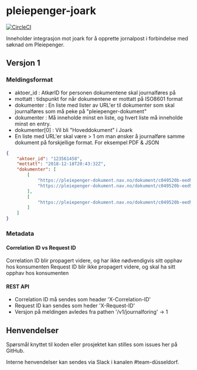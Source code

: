 # pleiepenger-joark

[![CircleCI](https://circleci.com/gh/navikt/pleiepenger-joark/tree/master.svg?style=svg)](https://circleci.com/gh/navikt/pleiepenger-joark/tree/master)

Inneholder integrasjon mot joark for å opprette jornalpost i forbindelse med søknad om Pleiepenger.

## Versjon 1
### Meldingsformat
- aktoer_id : AtkørID for personen dokumentene skal journalføres på
- mottatt : tidspunkt for når dokumentene er mottatt på ISO8601 format
- dokumenter : En liste med lister av URL'er til dokumenter som skal journalføres som må peke på "pleiepenger-dokument"
- dokumenter : Må inneholde minst en liste, og hvert liste må inneholde minst en entry.
- dokumenter[0] : Vil bli "Hoveddokument" i Joark
- En liste med URL'er skal være > 1 om man ønsker å journalføre samme dokument på forskjellige format. For eksempel PDF & JSON

```json
{
	"aktoer_id": "123561458",
	"mottatt": "2018-12-18T20:43:32Z",
	"dokumenter": [
		[
			"https://pleiepenger-dokument.nav.no/dokument/c049520b-eed9-42d0-8d48-b7c8e6e1467e",
			"https://pleiepenger-dokument.nav.no/dokument/c049520b-eed9-42d0-8d48-b7c8e6e1467f"
		],
		[
			"https://pleiepenger-dokument.nav.no/dokument/c049520b-eed9-42d0-8d48-b7c8e6e1467g"
		]
	]
}
```

### Metadata
#### Correlation ID vs Request ID
Correlation ID blir propagert videre, og har ikke nødvendigvis sitt opphav hos konsumenten
Request ID blir ikke propagert videre, og skal ha sitt opphav hos konsumenten

#### REST API
- Correlation ID må sendes som header 'X-Correlation-ID'
- Request ID kan sendes som heder 'X-Request-ID'
- Versjon på meldingen avledes fra pathen '/v1/journalforing' -> 1

## Henvendelser
Spørsmål knyttet til koden eller prosjektet kan stilles som issues her på GitHub.

Interne henvendelser kan sendes via Slack i kanalen #team-düsseldorf.